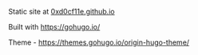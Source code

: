 Static site at [0xd0cf11e.github.io](https://0xd0cf11e.github.io)

Built with https://gohugo.io/

Theme - https://themes.gohugo.io/origin-hugo-theme/